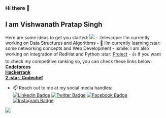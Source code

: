 ### Hi there 👋
<h2>I am Vishwanath Pratap Singh</h2>
<!--
**vishnupsingh523/vishnupsingh523** is a ✨ _special_ ✨ repository because its `README.md` (this file) appears on your GitHub profile.
-->
Here are some ideas to get you started:

<img src="image.json">
- :telescope: I’m currently working on Data Structures and Algorithms
- 🌱 I’m currently learning :star: some networking concepts and Web Development
- :smile: I am also working on integration of RedHat and Python :star:
<a href="https://github.com/vishnupsingh523/Ddecoders_RedHat">Project</a>
- 👍 If you want to check my competitive ranking so, you can check these links below:<br>
<a href= "https://codeforces.com/profile/vishnupsingh523"><b>Codeforces</b></a><br>
<a href= "https://www.hackerrank.com/vishnupsingh523"><b>Hackerrank</b></a><br>
<a href = "https://www.codechef.com/users/vishnupsingh52"><b>2 :star: Codechef</b></a>


- :mailbox: Reach out to me at my social media handles: <br>
[![Linkedin Badge](https://img.shields.io/badge/-VishwanathPratapSingh-blue?style=flat-square&logo=Linkedin&logoColor=white&link=https://www.linkedin.com/in/vishwanathpratapsingh)](https://www.linkedin.com/in/vishwanathpratapsingh/) [![Twitter Badge](https://img.shields.io/badge/-@vishnupsingh522-1ca0f1?style=flat-square&labelColor=1ca0f1&logo=twitter&logoColor=white&link=https://twitter.com/vishnupsingh522)](https://twitter.com/vishnupsingh522) [![Facebook Badge](https://img.shields.io/badge/-@VishwanathPratapSingh-3b5998?style=flat-square&labelColor=3b5998&logo=facebook&logoColor=white&link=https://https://www.facebook.com/vishwanath.pratapsingh.5055)](https://www.facebook.com/vishwanath.pratapsingh.5055) [![Instagram Badge](https://img.shields.io/badge/-@viswanath1926-D7008A?style=flat-square&labelColor=D7008A&logo=Instagram&logoColor=white&link=https://www.instagram.com/vishwanath1926/)](https://www.instagram.com/vishwanath1926/)


<img src="https://github-readme-stats.vercel.app/api?username=vishnupsingh523&&show_icons=true&title_color=ffffff&icon_color=bb2acf&text_color=daf7dc&bg_color=2f2519">
